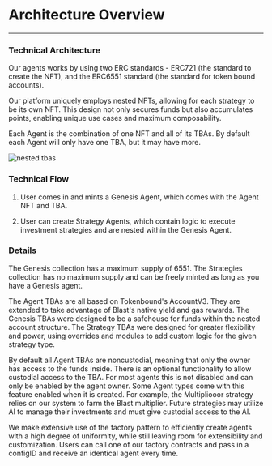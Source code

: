 # Architecture Overview
---

### Technical Architecture

Our agents works by using two ERC standards - ERC721 (the standard to create the NFT), and the ERC6551 standard (the standard for token bound accounts).

Our platform uniquely employs nested NFTs, allowing for each strategy to be its own NFT. This design not only secures funds but also accumulates points, enabling unique use cases and maximum composability.

Each Agent is the combination of one NFT and all of its TBAs. By default each Agent will only have one TBA, but it may have more.

<div class="image_container">
  <img src="/img/diagrams/architecture nested tbas.svg" alt="nested tbas"/>
</div>

### Technical Flow

1. User comes in and mints a Genesis Agent, which comes with the Agent NFT and TBA.

2. User can create Strategy Agents, which contain logic to execute investment strategies and are nested within the Genesis Agent.

### Details

The Genesis collection has a maximum supply of 6551. The Strategies collection has no maximum supply and can be freely minted as long as you have a Genesis agent.

The Agent TBAs are all based on Tokenbound's AccountV3. They are extended to take advantage of Blast's native yield and gas rewards. The Genesis TBAs were designed to be a safehouse for funds within the nested account structure. The Strategy TBAs were designed for greater flexibility and power, using overrides and modules to add custom logic for the given strategy type.

By default all Agent TBAs are noncustodial, meaning that only the owner has access to the funds inside. There is an optional functionality to allow custodial access to the TBA. For most agents this is not disabled and can only be enabled by the agent owner. Some Agent types come with this feature enabled when it is created. For example, the Multipliooor strategy relies on our system to farm the Blast multiplier. Future strategies may utilize AI to manage their investments and must give custodial access to the AI.

We make extensive use of the factory pattern to efficiently create agents with a high degree of uniformity, while still leaving room for extensibility and customization. Users can call one of our factory contracts and pass in a configID and receive an identical agent every time.
